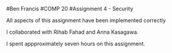 #Ben Francis
#COMP 20
#Assignment 4 - Security

All aspects of this assignment have been implemented correctly

I collaborated with Rihab Fahad and Anna Kasagawa.

I spent appproximately seven hours on this assignment.